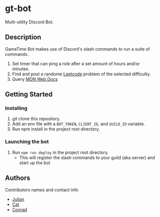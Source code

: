 # gt-bot

Multi-utility Discord Bot.

## Description

GameTime Bot makes use of Discord's slash commands to run a suite of commands.

1. Set timer that can ping a role after a set amount of hours and/or minutes.
2. Find and post a randome [Leetcode](https://leetcode.com/) problem of the selected difficulty.
3. Query [MDN Web Docs](https://developer.mozilla.org/en-US/)

## Getting Started

### Installing

1. git clone this repository.
2. Add an env file with a `BOT_TOKEN`, `CLIENT_ID`, and `GUILD_ID` variable. 
3. Run npm install in the project root directory.

### Launching the bot

1. Run `npm run deploy` in the project root directory.
    * This will register the slash commands to your guild (aka server) and start up the bot

## Authors

Contributors names and contact info

* [Julian](https://github.com/julian-osorio)   
* [Cat](https://github.com/catarina-varela)
* [Conrad](https://bryantconrad.github.io/)